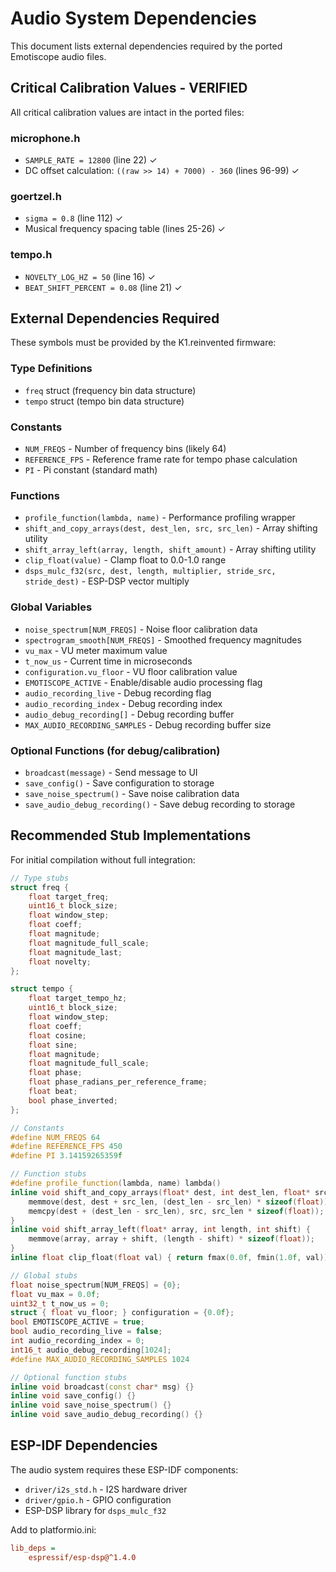 # Audio System Dependencies

This document lists external dependencies required by the ported Emotiscope audio files.

## Critical Calibration Values - VERIFIED

All critical calibration values are intact in the ported files:

### microphone.h
- `SAMPLE_RATE = 12800` (line 22) ✓
- DC offset calculation: `((raw >> 14) + 7000) - 360` (lines 96-99) ✓

### goertzel.h
- `sigma = 0.8` (line 112) ✓
- Musical frequency spacing table (lines 25-26) ✓

### tempo.h
- `NOVELTY_LOG_HZ = 50` (line 16) ✓
- `BEAT_SHIFT_PERCENT = 0.08` (line 21) ✓

## External Dependencies Required

These symbols must be provided by the K1.reinvented firmware:

### Type Definitions
- `freq` struct (frequency bin data structure)
- `tempo` struct (tempo bin data structure)

### Constants
- `NUM_FREQS` - Number of frequency bins (likely 64)
- `REFERENCE_FPS` - Reference frame rate for tempo phase calculation
- `PI` - Pi constant (standard math)

### Functions
- `profile_function(lambda, name)` - Performance profiling wrapper
- `shift_and_copy_arrays(dest, dest_len, src, src_len)` - Array shifting utility
- `shift_array_left(array, length, shift_amount)` - Array shifting utility
- `clip_float(value)` - Clamp float to 0.0-1.0 range
- `dsps_mulc_f32(src, dest, length, multiplier, stride_src, stride_dest)` - ESP-DSP vector multiply

### Global Variables
- `noise_spectrum[NUM_FREQS]` - Noise floor calibration data
- `spectrogram_smooth[NUM_FREQS]` - Smoothed frequency magnitudes
- `vu_max` - VU meter maximum value
- `t_now_us` - Current time in microseconds
- `configuration.vu_floor` - VU floor calibration value
- `EMOTISCOPE_ACTIVE` - Enable/disable audio processing flag
- `audio_recording_live` - Debug recording flag
- `audio_recording_index` - Debug recording index
- `audio_debug_recording[]` - Debug recording buffer
- `MAX_AUDIO_RECORDING_SAMPLES` - Debug recording buffer size

### Optional Functions (for debug/calibration)
- `broadcast(message)` - Send message to UI
- `save_config()` - Save configuration to storage
- `save_noise_spectrum()` - Save noise calibration data
- `save_audio_debug_recording()` - Save debug recording to storage

## Recommended Stub Implementations

For initial compilation without full integration:

```cpp
// Type stubs
struct freq {
    float target_freq;
    uint16_t block_size;
    float window_step;
    float coeff;
    float magnitude;
    float magnitude_full_scale;
    float magnitude_last;
    float novelty;
};

struct tempo {
    float target_tempo_hz;
    uint16_t block_size;
    float window_step;
    float coeff;
    float cosine;
    float sine;
    float magnitude;
    float magnitude_full_scale;
    float phase;
    float phase_radians_per_reference_frame;
    float beat;
    bool phase_inverted;
};

// Constants
#define NUM_FREQS 64
#define REFERENCE_FPS 450
#define PI 3.14159265359f

// Function stubs
#define profile_function(lambda, name) lambda()
inline void shift_and_copy_arrays(float* dest, int dest_len, float* src, int src_len) {
    memmove(dest, dest + src_len, (dest_len - src_len) * sizeof(float));
    memcpy(dest + (dest_len - src_len), src, src_len * sizeof(float));
}
inline void shift_array_left(float* array, int length, int shift) {
    memmove(array, array + shift, (length - shift) * sizeof(float));
}
inline float clip_float(float val) { return fmax(0.0f, fmin(1.0f, val)); }

// Global stubs
float noise_spectrum[NUM_FREQS] = {0};
float vu_max = 0.0f;
uint32_t t_now_us = 0;
struct { float vu_floor; } configuration = {0.0f};
bool EMOTISCOPE_ACTIVE = true;
bool audio_recording_live = false;
int audio_recording_index = 0;
int16_t audio_debug_recording[1024];
#define MAX_AUDIO_RECORDING_SAMPLES 1024

// Optional function stubs
inline void broadcast(const char* msg) {}
inline void save_config() {}
inline void save_noise_spectrum() {}
inline void save_audio_debug_recording() {}
```

## ESP-IDF Dependencies

The audio system requires these ESP-IDF components:

- `driver/i2s_std.h` - I2S hardware driver
- `driver/gpio.h` - GPIO configuration
- ESP-DSP library for `dsps_mulc_f32`

Add to platformio.ini:
```ini
lib_deps = 
    espressif/esp-dsp@^1.4.0
```

